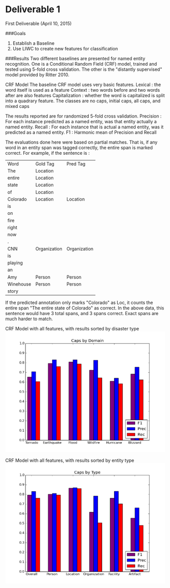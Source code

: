Deliverable 1
=============

First Deliverable (April 10, 2015)

###Goals
1. Establish a Baseline
2. Use LIWC to create new features for classification


###Results
Two different baselines are presented for named entity recognition. One is a Conditional Random Field (CRF) model, trained and tested using 5-fold cross validation. The other is the "distantly supervised" model provided by Ritter 2010.

CRF Model
The baseline CRF model uses very basic features.
Lexical : the word itself is used as a feature
Context : two words before and two words after are also features
Capitalization : whether the word is capitalized is split into a quadrary feature. The classes are no caps, initial caps, all caps, and mixed caps

The results reported are for randomized 5-fold cross validation.
Precision : For each instance predicted as a named entity, was that entity actually a named entity.
Recall : For each instance that is actual a named entity, was it predicted as a named entity.
F1 : Harmonic mean of Precision and Recall

The evaluations done here were based on partial matches. That is, if any word in an entity span was tagged correctly, the entire span is marked correct. For example, if the sentence is :
<table>
  <tr><td>Word</td><td>Gold Tag</td><td>Pred Tag</td></tr>
  <tr><td>The</td><td>Location</td><td></td></tr>
  <tr><td>entire</td><td>Location</td><td></td></tr>
  <tr><td>state</td><td>Location</td><td></td></tr>
  <tr><td>of</td><td>Location</td><td></td></tr>
  <tr><td>Colorado</td><td>Location</td><td>Location</td></tr>
  <tr><td>is</td><td></td><td></td></tr>
  <tr><td>on</td><td></td><td></td></tr>
  <tr><td>fire</td><td></td><td></td></tr>
  <tr><td>right</td><td></td><td></td></tr>
  <tr><td>now</td><td></td><td></td></tr>
  <tr><td>.</td><td></td><td></td></tr>
  <tr><td>CNN</td><td>Organization</td><td>Organization</td></tr>
  <tr><td>is</td><td></td><td></td></tr>
  <tr><td>playing</td><td></td><td></td></tr>
  <tr><td>an</td><td></td><td></td></tr>
  <tr><td>Amy</td><td>Person</td><td>Person</td></tr>
  <tr><td>Winehouse</td><td>Person</td><td>Person</td></tr>
  <tr><td>story</td><td></td><td></td></tr>
</table>

If the predicted annotation only marks "Colorado" as Loc, it counts the entire span "The entire state of Colorado" as correct. In the above data, this sentence would have 3 total spans, and 3 spans correct. Exact spans are much harder to match.

CRF Model with all features, with results sorted by disaster type
![alt text](https://github.com/jenningsanderson/ner-twitter-ml/blob/master/deliverable_1/caps_by_domain.png "caps by domain, partial match")

CRF Model with all features, with results sorted by entity type
![alt text](https://github.com/jenningsanderson/ner-twitter-ml/blob/master/deliverable_1/caps_summary.png "caps by entity, partial match")
